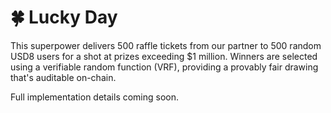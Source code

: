 # <span class="emoji">🍀</span> Lucky Day

This superpower delivers 500 raffle tickets from our partner to 500 random USD8 users for a shot at prizes exceeding $1 million. Winners are selected using a verifiable random function (VRF), providing a provably fair drawing that's auditable on-chain.

Full implementation details coming soon.